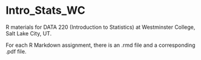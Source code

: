 # Intro_Stats_WC

R materials for DATA 220 (Introduction to Statistics) at Westminster College, Salt Lake City, UT.

For each R Markdown assignment, there is an .rmd file and a corresponding .pdf file.
